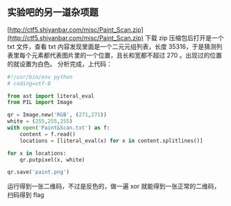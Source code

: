 实验吧的另一道杂项题
-----------------------
[http://ctf5.shiyanbar.com/misc/Paint_Scan.zip](http://ctf5.shiyanbar.com/misc/Paint_Scan.zip) 
下载 zip 压缩包后打开是一个 txt 文件，查看 txt 内容发现里面是一个二元元组列表，长度 35316，于是猜测列表里每个元素都代表图片里的一个位置，且长和宽都不超过 270 。出现过的位置的就设置为白色。
分析完成，上代码：

```python
#!/usr/bin/env python
# coding=utf-8

from ast import literal_eval
from PIL import Image

qr = Image.new('RGB', (271,271))
white = (255,255,255)
with open('Paint&Scan.txt') as f:
    content = f.read()
    locations = [literal_eval(x) for x in content.splitlines()]

for x in locations:
    qr.putpixel(x, white)

qr.save('paint.png')
```

运行得到一张二维码，不过是反色的，做一遍 xor 就能得到一张正常的二维码，扫码得到 flag

